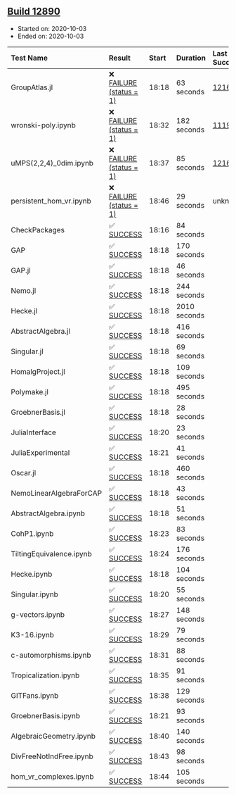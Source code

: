 ## [Build 12890](https://oscarci.mathematik.uni-kl.de/job/oscar/12890/)

* Started on: 2020-10-03
* Ended on: 2020-10-03

| Test Name    | Result | Start | Duration | Last Success | First Failure |
|:-------------|:-------|:------|:---------|:-------------|:--------------|
| GroupAtlas.jl | ❌ [FAILURE (status = 1)](https://oscarci.mathematik.uni-kl.de/job/oscar/12890/artifact/logs/build-12890/GroupAtlas.jl.log) | 18:18 | 63 seconds | [12167](https://oscarci.mathematik.uni-kl.de/job/oscar/12167/) | [12168](https://oscarci.mathematik.uni-kl.de/job/oscar/12168/) |
| wronski-poly.ipynb | ❌ [FAILURE (status = 1)](https://oscarci.mathematik.uni-kl.de/job/oscar/12890/artifact/logs/build-12890/wronski-poly.ipynb.log) | 18:32 | 182 seconds | [11192](https://oscarci.mathematik.uni-kl.de/job/oscar/11192/) | [11193](https://oscarci.mathematik.uni-kl.de/job/oscar/11193/) |
| uMPS(2,2,4)_0dim.ipynb | ❌ [FAILURE (status = 1)](https://oscarci.mathematik.uni-kl.de/job/oscar/12890/artifact/logs/build-12890/uMPS-2-2-4-_0dim.ipynb.log) | 18:37 | 85 seconds | [12167](https://oscarci.mathematik.uni-kl.de/job/oscar/12167/) | [12168](https://oscarci.mathematik.uni-kl.de/job/oscar/12168/) |
| persistent_hom_vr.ipynb | ❌ [FAILURE (status = 1)](https://oscarci.mathematik.uni-kl.de/job/oscar/12890/artifact/logs/build-12890/persistent_hom_vr.ipynb.log) | 18:46 | 29 seconds | unknown | unknown |
| CheckPackages | ✅ [SUCCESS](https://oscarci.mathematik.uni-kl.de/job/oscar/12890/artifact/logs/build-12890/CheckPackages.log) | 18:16 | 84 seconds |  |  |
| GAP | ✅ [SUCCESS](https://oscarci.mathematik.uni-kl.de/job/oscar/12890/artifact/logs/build-12890/GAP.log) | 18:18 | 170 seconds |  |  |
| GAP.jl | ✅ [SUCCESS](https://oscarci.mathematik.uni-kl.de/job/oscar/12890/artifact/logs/build-12890/GAP.jl.log) | 18:18 | 46 seconds |  |  |
| Nemo.jl | ✅ [SUCCESS](https://oscarci.mathematik.uni-kl.de/job/oscar/12890/artifact/logs/build-12890/Nemo.jl.log) | 18:18 | 244 seconds |  |  |
| Hecke.jl | ✅ [SUCCESS](https://oscarci.mathematik.uni-kl.de/job/oscar/12890/artifact/logs/build-12890/Hecke.jl.log) | 18:18 | 2010 seconds |  |  |
| AbstractAlgebra.jl | ✅ [SUCCESS](https://oscarci.mathematik.uni-kl.de/job/oscar/12890/artifact/logs/build-12890/AbstractAlgebra.jl.log) | 18:18 | 416 seconds |  |  |
| Singular.jl | ✅ [SUCCESS](https://oscarci.mathematik.uni-kl.de/job/oscar/12890/artifact/logs/build-12890/Singular.jl.log) | 18:18 | 69 seconds |  |  |
| HomalgProject.jl | ✅ [SUCCESS](https://oscarci.mathematik.uni-kl.de/job/oscar/12890/artifact/logs/build-12890/HomalgProject.jl.log) | 18:18 | 109 seconds |  |  |
| Polymake.jl | ✅ [SUCCESS](https://oscarci.mathematik.uni-kl.de/job/oscar/12890/artifact/logs/build-12890/Polymake.jl.log) | 18:18 | 495 seconds |  |  |
| GroebnerBasis.jl | ✅ [SUCCESS](https://oscarci.mathematik.uni-kl.de/job/oscar/12890/artifact/logs/build-12890/GroebnerBasis.jl.log) | 18:18 | 28 seconds |  |  |
| JuliaInterface | ✅ [SUCCESS](https://oscarci.mathematik.uni-kl.de/job/oscar/12890/artifact/logs/build-12890/JuliaInterface.log) | 18:20 | 23 seconds |  |  |
| JuliaExperimental | ✅ [SUCCESS](https://oscarci.mathematik.uni-kl.de/job/oscar/12890/artifact/logs/build-12890/JuliaExperimental.log) | 18:21 | 41 seconds |  |  |
| Oscar.jl | ✅ [SUCCESS](https://oscarci.mathematik.uni-kl.de/job/oscar/12890/artifact/logs/build-12890/Oscar.jl.log) | 18:18 | 460 seconds |  |  |
| NemoLinearAlgebraForCAP | ✅ [SUCCESS](https://oscarci.mathematik.uni-kl.de/job/oscar/12890/artifact/logs/build-12890/NemoLinearAlgebraForCAP.log) | 18:18 | 43 seconds |  |  |
| AbstractAlgebra.ipynb | ✅ [SUCCESS](https://oscarci.mathematik.uni-kl.de/job/oscar/12890/artifact/logs/build-12890/AbstractAlgebra.ipynb.log) | 18:18 | 51 seconds |  |  |
| CohP1.ipynb | ✅ [SUCCESS](https://oscarci.mathematik.uni-kl.de/job/oscar/12890/artifact/logs/build-12890/CohP1.ipynb.log) | 18:23 | 83 seconds |  |  |
| TiltingEquivalence.ipynb | ✅ [SUCCESS](https://oscarci.mathematik.uni-kl.de/job/oscar/12890/artifact/logs/build-12890/TiltingEquivalence.ipynb.log) | 18:24 | 176 seconds |  |  |
| Hecke.ipynb | ✅ [SUCCESS](https://oscarci.mathematik.uni-kl.de/job/oscar/12890/artifact/logs/build-12890/Hecke.ipynb.log) | 18:18 | 104 seconds |  |  |
| Singular.ipynb | ✅ [SUCCESS](https://oscarci.mathematik.uni-kl.de/job/oscar/12890/artifact/logs/build-12890/Singular.ipynb.log) | 18:20 | 55 seconds |  |  |
| g-vectors.ipynb | ✅ [SUCCESS](https://oscarci.mathematik.uni-kl.de/job/oscar/12890/artifact/logs/build-12890/g-vectors.ipynb.log) | 18:27 | 148 seconds |  |  |
| K3-16.ipynb | ✅ [SUCCESS](https://oscarci.mathematik.uni-kl.de/job/oscar/12890/artifact/logs/build-12890/K3-16.ipynb.log) | 18:29 | 79 seconds |  |  |
| c-automorphisms.ipynb | ✅ [SUCCESS](https://oscarci.mathematik.uni-kl.de/job/oscar/12890/artifact/logs/build-12890/c-automorphisms.ipynb.log) | 18:31 | 88 seconds |  |  |
| Tropicalization.ipynb | ✅ [SUCCESS](https://oscarci.mathematik.uni-kl.de/job/oscar/12890/artifact/logs/build-12890/Tropicalization.ipynb.log) | 18:35 | 91 seconds |  |  |
| GITFans.ipynb | ✅ [SUCCESS](https://oscarci.mathematik.uni-kl.de/job/oscar/12890/artifact/logs/build-12890/GITFans.ipynb.log) | 18:38 | 129 seconds |  |  |
| GroebnerBasis.ipynb | ✅ [SUCCESS](https://oscarci.mathematik.uni-kl.de/job/oscar/12890/artifact/logs/build-12890/GroebnerBasis.ipynb.log) | 18:21 | 93 seconds |  |  |
| AlgebraicGeometry.ipynb | ✅ [SUCCESS](https://oscarci.mathematik.uni-kl.de/job/oscar/12890/artifact/logs/build-12890/AlgebraicGeometry.ipynb.log) | 18:40 | 140 seconds |  |  |
| DivFreeNotIndFree.ipynb | ✅ [SUCCESS](https://oscarci.mathematik.uni-kl.de/job/oscar/12890/artifact/logs/build-12890/DivFreeNotIndFree.ipynb.log) | 18:43 | 98 seconds |  |  |
| hom_vr_complexes.ipynb | ✅ [SUCCESS](https://oscarci.mathematik.uni-kl.de/job/oscar/12890/artifact/logs/build-12890/hom_vr_complexes.ipynb.log) | 18:44 | 105 seconds |  |  |
